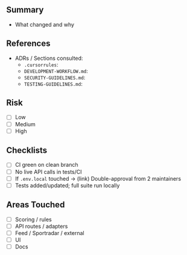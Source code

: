 ## Summary
- What changed and why

## References
- ADRs / Sections consulted:
  - `.cursorrules`:
  - `DEVELOPMENT-WORKFLOW.md`:
  - `SECURITY-GUIDELINES.md`:
  - `TESTING-GUIDELINES.md`:

## Risk
- [ ] Low
- [ ] Medium
- [ ] High

## Checklists
- [ ] CI green on clean branch
- [ ] No live API calls in tests/CI
- [ ] If `.env.local` touched → (link) Double-approval from 2 maintainers
- [ ] Tests added/updated; full suite run locally

## Areas Touched
- [ ] Scoring / rules
- [ ] API routes / adapters
- [ ] Feed / Sportradar / external
- [ ] UI
- [ ] Docs
